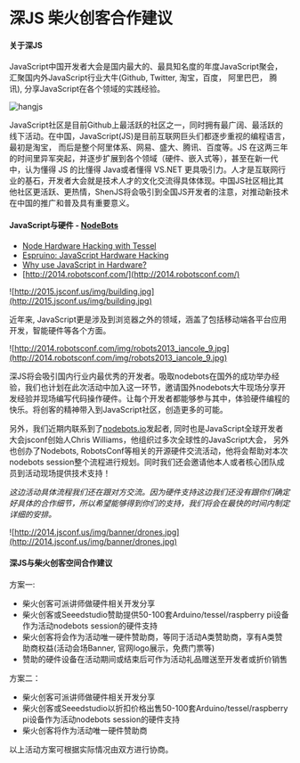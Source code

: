 深JS 柴火创客合作建议
==================

#### 关于深JS

JavaScript中国开发者大会是国内最大的、最具知名度的年度JavaScript聚会，汇聚国内外JavaScript行业大牛(Github, Twitter, 淘宝，百度， 阿里巴巴， 腾讯), 分享JavaScript在各个领域的实践经验。

![hangjs](https://dchtm6r471mui.cloudfront.net/hackpad.com_Yf5jELqu14j_p.74490_1428500290695_Screen%20Shot%202015-04-08%20at%209.37.22%20pm.png)

JavaScript社区是目前Github上最活跃的社区之一，同时拥有最广阔、最活跃的线下活动。在中国，JavaScript(JS)是目前互联网巨头们都逐步重视的编程语言，最初是淘宝， 而后是整个阿里体系、网易、盛大、腾讯、百度等。JS 在这两三年的时间里异军突起，并逐步扩展到各个领域（硬件、嵌入式等），甚至在新一代中，认为懂得 JS 的比懂得 Java或者懂得 VS.NET 更具吸引力。人才是互联网行业的基石，开发者大会就是技术人才的文化交流得具体体现。中国JS社区相比其他社区更活跃、更热情，ShenJS将会吸引到全国JS开发者的注意，对推动新技术在中国的推广和普及具有重要意义。

#### JavaScript与硬件 - [NodeBots](http://nodebotsday.com/)

* [Node Hardware Hacking with Tessel](http://dailyjs.com/2014/06/10/tessel)
* [Espruino: JavaScript Hardware Hacking](http://dailyjs.com/2013/10/11/espruino)
* [Why use JavaScript in Hardware?](http://www.slideshare.net/TechnicalMachine/why-use-javascript-in-hardware-goto-conf-berlin)
* [http://2014.robotsconf.com/](http://2014.robotsconf.com/)

![http://2015.jsconf.us/img/building.jpg](http://2015.jsconf.us/img/building.jpg)

近年来, JavaScript更是涉及到浏览器之外的领域，涵盖了包括移动端各平台应用开发，智能硬件等各个方面。

![http://2014.robotsconf.com/img/robots2013_iancole_9.jpg](http://2014.robotsconf.com/img/robots2013_iancole_9.jpg)

深JS将会吸引国内行业内最优秀的开发者。吸取nodebots在国外的成功举办经验，我们也计划在此次活动中加入这一环节，邀请国外nodebots大牛现场分享开发经验并现场编写代码操作硬件。让每个开发者都能够参与其中，体验硬件编程的快乐。将创客的精神带入到JavaScript社区，创造更多的可能。

另外，我们近期内联系到了[nodebots.io](http://nodebots.io/)发起者, 同时也是JavaScript全球开发者大会jsconf创始人Chris Williams，他组织过多次全球性的JavaScript大会， 另外也创办了Nodebots, RobotsConf等相关的开源硬件交流活动，他将会帮助对本次nodebots session整个流程进行规划。同时我们还会邀请他本人或者核心团队成员到活动现场提供技术支持！

*这边活动具体流程我们还在跟对方交流。因为硬件支持这边我们还没有跟你们确定好具体的合作细节，所以希望能够得到你们的支持，我们将会在最快的时间内制定详细的安排。*

![http://2014.jsconf.us/img/banner/drones.jpg](http://2014.jsconf.us/img/banner/drones.jpg)

#### 深JS与柴火创客空间合作建议

方案一:
* 柴火创客可派讲师做硬件相关开发分享
* 柴火创客或Seeedstudio赞助提供50-100套Arduino/tessel/raspberry pi设备作为活动nodebots session的硬件支持
* 柴火创客将会作为活动唯一硬件赞助商，等同于活动A类赞助商，享有A类赞助商权益(活动会场Banner, 官网logo展示，免费门票等)
* 赞助的硬件设备在活动期间或结束后可作为活动礼品赠送至开发者或折价销售

方案二：
* 柴火创客可派讲师做硬件相关开发分享
* 柴火创客或Seeedstudio以折扣价格出售50-100套Arduino/tessel/raspberry pi设备作为活动nodebots session的硬件支持
* 柴火创客将作为活动唯一硬件赞助商

以上活动方案可根据实际情况由双方进行协商。
